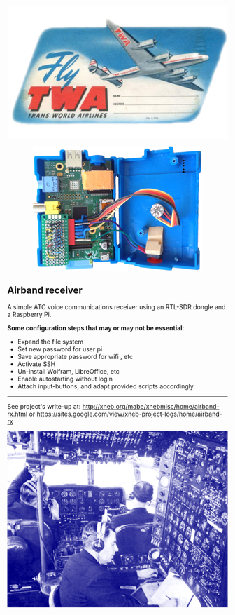 <p align="center">
  <img src="./img/TWA.png">
</p>
<p align="center">
  <img src="./img/sdrpi-ikon.png">
</p>

## Airband receiver


A simple ATC voice communications receiver using an RTL-SDR dongle and a Raspberry Pi.


**Some configuration steps that may or may not be essential**:


-  Expand the file system
- Set new password for user pi
-  Save appropriate password for wifi , etc
- Activate SSH
-  Un-install Wolfram, LibreOffice, etc
- Enable autostarting without login
-  Attach input-buttons, and adapt provided scripts accordingly.

***

See project's write-up at: http://xneb.org/mabe/xnebmisc/home/airband-rx.html or https://sites.google.com/view/xneb-project-logs/home/airband-rx

![](./img/MAJW9559-kontr.png) 
